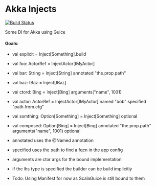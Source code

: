 Akka Injects
==========================
[![Build Status](https://travis-ci.org/jw3/akka-injects.svg?branch=master)](https://travis-ci.org/jw3/akka-injects)

Some DI for Akka using Guice

#### Goals:
- val explicit = Inject[Something].build
- val foo: ActorRef = InjectActor[IMyActor]
- val bar: String = Inject[String] annotated "the.prop.path"
- val baz: IBaz = Inject[IBaz]
- val ctord: Bing = Inject[Bing] arguments("name", 1001)
- val actor: ActorRef = InjectActor[IMyActor] named "bob" specified "path.from.cfg"
- val somthing: Option[Something] = Inject[Something] optional
- val composed: Option[Bing] = Inject[Bing] annotated "the.prop.path" arguments("name", 1001) optional

- annotated uses the @Named annotation
- specified uses the path to find a fqcn in the app config
- arguments are ctor args for the bound implementation
- if the lhs type is specified the builder can be build implicitly

- Todo: Using Manifest for now as ScalaGuice is still bound to them
